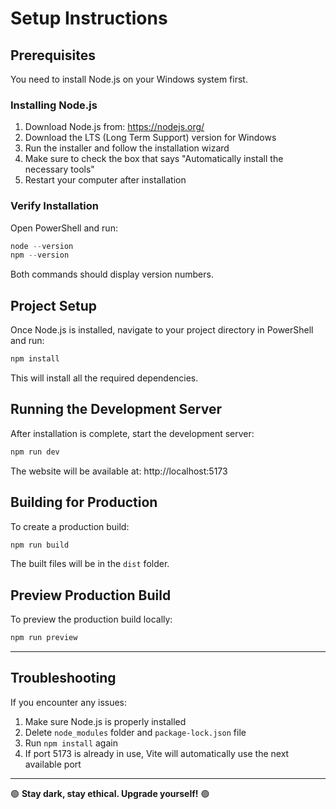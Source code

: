 # Setup Instructions

## Prerequisites

You need to install Node.js on your Windows system first.

### Installing Node.js

1. Download Node.js from: https://nodejs.org/
2. Download the LTS (Long Term Support) version for Windows
3. Run the installer and follow the installation wizard
4. Make sure to check the box that says "Automatically install the necessary tools"
5. Restart your computer after installation

### Verify Installation

Open PowerShell and run:
```powershell
node --version
npm --version
```

Both commands should display version numbers.

## Project Setup

Once Node.js is installed, navigate to your project directory in PowerShell and run:

```powershell
npm install
```

This will install all the required dependencies.

## Running the Development Server

After installation is complete, start the development server:

```powershell
npm run dev
```

The website will be available at: http://localhost:5173

## Building for Production

To create a production build:

```powershell
npm run build
```

The built files will be in the `dist` folder.

## Preview Production Build

To preview the production build locally:

```powershell
npm run preview
```

---

## Troubleshooting

If you encounter any issues:

1. Make sure Node.js is properly installed
2. Delete `node_modules` folder and `package-lock.json` file
3. Run `npm install` again
4. If port 5173 is already in use, Vite will automatically use the next available port

---

🟢 **Stay dark, stay ethical. Upgrade yourself!** 🟢